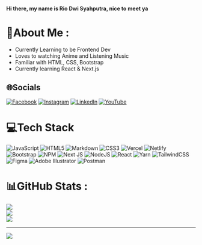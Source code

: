 #### Hi there, my name is Rio Dwi Syahputra, nice to meet ya

# 💫About Me :
- Currently Learning to be Frontend Dev
- Loves to watching Anime and Listening Music
- Familiar with HTML, CSS, Bootstrap
- Currently learning React & Next.js

## 🌐Socials
[![Facebook](https://img.shields.io/badge/Facebook-%231877F2.svg?logo=Facebook&logoColor=white)](https://www.facebook.com/rio.dwisyahputra.3) [![Instagram](https://img.shields.io/badge/Instagram-%23E4405F.svg?logo=Instagram&logoColor=white)](https://instagram.com/riodwisyahputra7836) [![LinkedIn](https://img.shields.io/badge/LinkedIn-%230077B5.svg?logo=linkedin&logoColor=white)](https://www.linkedin.com/in/rio-dwi-syahputra-17024416b/) [![YouTube](https://img.shields.io/badge/YouTube-%23FF0000.svg?logo=YouTube&logoColor=white)](https://youtube.com/c/Maruta) 

# 💻Tech Stack
![JavaScript](https://img.shields.io/badge/javascript-%23323330.svg?style=flat&logo=javascript&logoColor=%23F7DF1E) ![HTML5](https://img.shields.io/badge/html5-%23E34F26.svg?style=flat&logo=html5&logoColor=white) ![Markdown](https://img.shields.io/badge/markdown-%23000000.svg?style=flat&logo=markdown&logoColor=white) ![CSS3](https://img.shields.io/badge/css3-%231572B6.svg?style=flat&logo=css3&logoColor=white) ![Vercel](https://img.shields.io/badge/vercel-%23000000.svg?style=flat&logo=vercel&logoColor=white) ![Netlify](https://img.shields.io/badge/netlify-%23000000.svg?style=flat&logo=netlify&logoColor=#00C7B7) ![Bootstrap](https://img.shields.io/badge/bootstrap-%23563D7C.svg?style=flat&logo=bootstrap&logoColor=white) ![NPM](https://img.shields.io/badge/NPM-%23000000.svg?style=flat&logo=npm&logoColor=white) ![Next JS](https://img.shields.io/badge/Next-black?style=flat&logo=next.js&logoColor=white) ![NodeJS](https://img.shields.io/badge/node.js-6DA55F?style=flat&logo=node.js&logoColor=white) ![React](https://img.shields.io/badge/react-%2320232a.svg?style=flat&logo=react&logoColor=%2361DAFB) ![Yarn](https://img.shields.io/badge/yarn-%232C8EBB.svg?style=flat&logo=yarn&logoColor=white) ![TailwindCSS](https://img.shields.io/badge/tailwindcss-%2338B2AC.svg?style=flat&logo=tailwind-css&logoColor=white) 	![Figma](https://img.shields.io/badge/figma-%23F24E1E.svg?style=flat&logo=figma&logoColor=white) ![Adobe Illustrator](https://img.shields.io/badge/adobeillustrator-%23FF9A00.svg?style=flat&logo=adobeillustrator&logoColor=white) ![Postman](https://img.shields.io/badge/Postman-FF6C37?style=flat&logo=postman&logoColor=white)
# 📊GitHub Stats :
![](https://github-readme-stats.vercel.app/api?username=Maruta45&theme=radical&hide_border=true&include_all_commits=false&count_private=false)<br/>
![](https://github-readme-streak-stats.herokuapp.com/?user=Maruta45&theme=radical&hide_border=true)<br/>
![](https://github-readme-stats.vercel.app/api/top-langs/?username=Maruta45&theme=radical&hide_border=true&include_all_commits=false&count_private=false&layout=compact)

---
[![](https://visitcount.itsvg.in/api?id=Maruta45&icon=6&color=0)](https://visitcount.itsvg.in)


